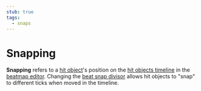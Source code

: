```yaml
---
stub: true
tags:
  - snaps
---
```


# Snapping

**Snapping** refers to a [hit object](/wiki/Hit_object)'s position on the [hit objects timeline](/wiki/Client/Beatmap_editor/Timelines#hit-objects) in the [beatmap editor](/wiki/Client/Beatmap_editor). Changing the [beat snap divisor](/wiki/Client/Beatmap_editor/Beat_Snap_Divisor) allows hit objects to "snap" to different ticks when moved in the timeline.
